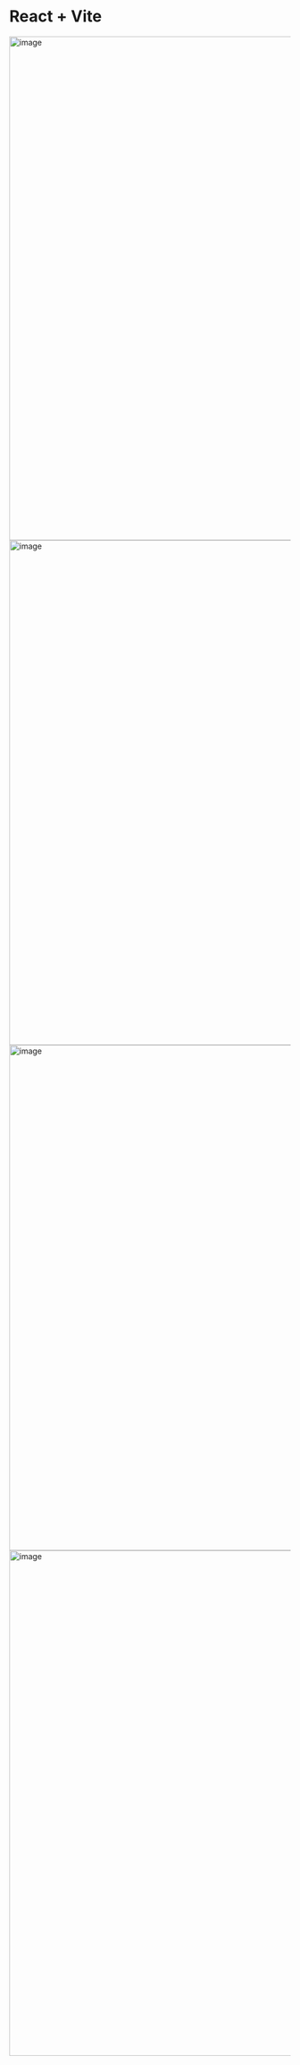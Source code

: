 # React + Vite

<img width="1900" height="902" alt="image" src="https://github.com/user-attachments/assets/bb734fae-1140-4083-9d65-ce53544a4a09" />

<img width="1290" height="904" alt="image" src="https://github.com/user-attachments/assets/9720bb0e-2646-4e66-a4c9-c7caa27c4d83" />

<img width="1900" height="905" alt="image" src="https://github.com/user-attachments/assets/49be1ed2-cd64-4718-9f88-f73623aff5a8" />

<img width="1903" height="905" alt="image" src="https://github.com/user-attachments/assets/b632a2cd-3a95-4b83-8f99-2abf0aac7c7a" />
